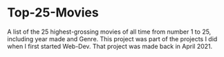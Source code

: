 # Top-25-Movies
A list of the 25 highest-grossing movies of all time from number 1 to 25, including year made and Genre.
This project was part of the projects I did when I first started Web-Dev. That project was made back in April 2021.
